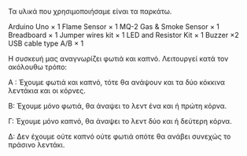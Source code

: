 Τα υλικά που χρησιμοποιήσαμε είναι τα παρκάτω.

Arduino Uno	× 1	
Flame Sensor	× 1	
MQ-2 Gas & Smoke Sensor	× 1	
Breadboard	× 1	
Jumper wires kit	× 1	
LED and Resistor Kit	× 1	
Buzzer	×2	
USB cable type A/B	× 1


Η συσκευή μας αναγνωρίζει φωτιά και καπνό. Λειτουργεί κατά τον ακόλουθω τρόπο: 

Α : Έχουμε φωτιά και καπνό, τότε θα ανάψουν και τα δύο κόκκινα λεντάκια και οι κόρνες.

Β: Έχουμε μόνο φωτιά, θα άναψει το λεντ ένα και ή πρώτη κόρνα.

Γ: Έχουμε μόνο καπνό, θα άναψει το λεντ δύο και ή δεύτερη κόρνα.

Δ: Δεν έχουμε ούτε καπνό ούτε φωτιά οπότε θα ανάβει συνεχώς το πράσινο λεντάκι.
 
